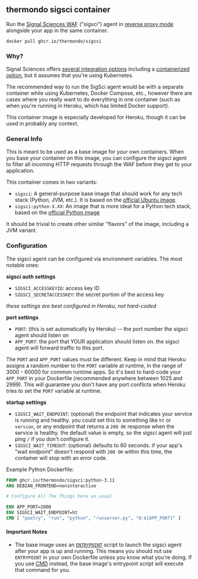 ## thermondo sigsci container

Run the [Signal Sciences WAF](https://www.signalsciences.com/) ("sigsci") agent in
[reverse proxy mode](https://docs.fastly.com/signalsciences/install-guides/reverse-proxy/) alongside your app in the
same container.

```shell
docker pull ghcr.io/thermondo/sigsci
```

### Why?

Signal Sciences offers [several integration options](https://docs.fastly.com/signalsciences/install-guides/) including
a [containerized option](https://docs.fastly.com/signalsciences/install-guides/kubernetes/kubernetes-intro/), but it
assumes that you're using Kubernetes.

The recommended way to run the SigSci agent would be with a separate container while using Kubernetes, Docker
Compose, etc., however there are cases where you really want to do everything in one container (such as when you're
running in Heroku, which has limited Docker support).

This container image is especially developed for Heroku, though it can be used in probably any context.

### General Info

This is meant to be used as a base image for your own containers. When you base your container on this image, you can
configure the sigsci agent to filter all incoming HTTP requests through the WAF before they get to your application.

This container comes in two variants:

* `sigsci`: A general-purpose base image that should work for any tech stack (Python, JVM, etc.). It is based
    on the [official Ubuntu image](https://hub.docker.com/_/ubuntu).
* `sigsci:python-X.XX`: An image that is more ideal for a Python tech stack, based on the
    [official Python image](https://hub.docker.com/_/python)

It should be trivial to create other similar "flavors" of the image, including a JVM variant.

### Configuration

The sigsci agent can be configured via environment variables. The most notable ones:

**sigsci auth settings**

* `SIGSCI_ACCESSKEYID`: access key ID
* `SIGSCI_SECRETACCESSKEY`: the secret portion of the access key

_these settings are best configured in Heroku, not hard-coded_

**port settings**

* `PORT`: (this is set automatically by Heroku) -- the port number the sigsci agent should listen on
* `APP_PORT`: the port that YOUR application should listen on. the sigsci agent will forward traffic to this port.

The `PORT` and `APP_PORT` values must be different. Keep in mind that Heroku assigns a random number to the `PORT`
variable at runtime, in the range of 3000 - 60000 for common runtime apps. So it's best to hard-code your `APP_PORT` in
your Dockerfile (recommended anywhere between 1025 and 2999). This will guarantee you don't have any port conflicts
when Heroku tries to set the `PORT` variable at runtime.

**startup settings**

* `SIGSCI_WAIT_ENDPOINT`: (optional) the endpoint that indicates your service is running and healthy. you could set
    this to something like `ht` or `version`, or any endpoint that returns a `200 OK` response when the service is
    healthy. the default value is empty, so the sigsci agent will just ping `/` if you don't configure it.
* `SIGSCI_WAIT_TIMEOUT`: (optional) defaults to 60 seconds. if your app's "wait endpoint" doesn't respond with `200 OK`
    within this time, the container will stop with an error code.

Example Python Dockerfile:

```dockerfile
FROM ghcr.io/thermondo/sigsci:python-3.11
ARG DEBIAN_FRONTEND=noninteractive

# Configure All The Things here as usual

ENV APP_PORT=2000
ENV SIGSCI_WAIT_ENDPOINT=ht
CMD [ "poetry", "run", "python", "runserver.py", "0:${APP_PORT}" ]
```

#### Important Notes

* The base image uses an [`ENTRYPOINT`](https://docs.docker.com/engine/reference/builder/#entrypoint) script to launch
    the sigsci agent after your app is up and running. This means you should not use `ENTRYPOINT` in your own
    Dockerfile unless you know what you're doing. If you use [CMD](https://docs.docker.com/engine/reference/builder/#cmd)
    instead, the base image's entrypoint script will execute that command for you.
